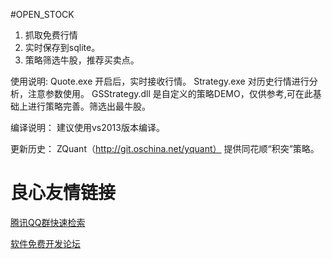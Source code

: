 #OPEN_STOCK

1. 抓取免费行情
2. 实时保存到sqlite。
3. 策略筛选牛股，推荐买卖点。

使用说明:
Quote.exe 开启后，实时接收行情。
Strategy.exe 对历史行情进行分析，注意参数使用。
GSStrategy.dll 是自定义的策略DEMO，仅供参考,可在此基础上进行策略完善。筛选出最牛股。

编译说明：
建议使用vs2013版本编译。

更新历史：
ZQuant（http://git.oschina.net/yquant） 提供同花顺“积突”策略。

 # 良心友情链接

[腾讯QQ群快速检索](http://u.720life.cn/s/8cf73f7c)

[软件免费开发论坛](http://u.720life.cn/s/bbb01dc0)